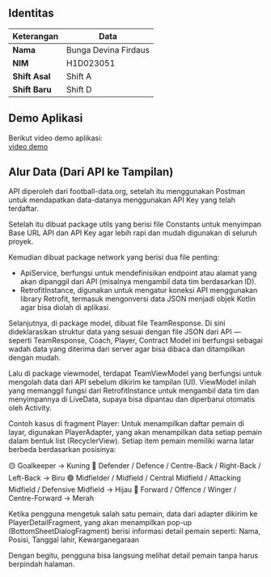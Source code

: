 ## Identitas
| Keterangan | Data |
|-------------|------|
| **Nama** | Bunga Devina Firdaus |
| **NIM** | H1D023051 |
| **Shift Asal** | Shift A |
| **Shift Baru** | Shift D |

## Demo Aplikasi
Berikut video demo aplikasi:  
[video demo](https://github.com/user-attachments/assets/3f2d6e8b-9a12-4559-9e87-e4fcc3ca9040)

## Alur Data (Dari API ke Tampilan)
API diperoleh dari football-data.org, setelah itu menggunakan Postman untuk mendapatkan data-datanya menggunakan API Key yang telah terdaftar.

Setelah itu dibuat package utils yang berisi file Constants untuk menyimpan Base URL API dan API Key agar lebih rapi dan mudah digunakan di seluruh proyek.

Kemudian dibuat package network yang berisi dua file penting:
- ApiService, berfungsi untuk mendefinisikan endpoint atau alamat yang akan dipanggil dari API (misalnya mengambil data tim berdasarkan ID).
- RetrofitInstance, digunakan untuk mengatur koneksi API menggunakan library Retrofit, termasuk mengonversi data JSON menjadi objek Kotlin agar bisa diolah di aplikasi.

Selanjutnya, di package model, dibuat file TeamResponse.
Di sini dideklarasikan struktur data yang sesuai dengan file JSON dari API — seperti TeamResponse, Coach, Player, Contract
Model ini berfungsi sebagai wadah data yang diterima dari server agar bisa dibaca dan ditampilkan dengan mudah.

Lalu di package viewmodel, terdapat TeamViewModel yang berfungsi untuk mengolah data dari API sebelum dikirim ke tampilan (UI).
ViewModel inilah yang memanggil fungsi dari RetrofitInstance untuk mengambil data tim dan menyimpannya di LiveData, supaya bisa dipantau dan diperbarui otomatis oleh Activity.

Contoh kasus di fragment Player:
Untuk menampilkan daftar pemain di layar, digunakan PlayerAdapter, yang akan menampilkan data setiap pemain dalam bentuk list (RecyclerView).
Setiap item pemain memiliki warna latar berbeda berdasarkan posisinya:

🟡 Goalkeeper → Kuning
🔵 Defender / Defence / Centre-Back / Right-Back / Left-Back → Biru
🟢 Midfielder / Midfield / Central Midfield / Attacking Midfield / Defensive Midfield → Hijau
🔴 Forward / Offence / Winger / Centre-Forward → Merah

Ketika pengguna mengetuk salah satu pemain, data dari adapter dikirim ke PlayerDetailFragment, yang akan menampilkan pop-up (BottomSheetDialogFragment) berisi informasi detail pemain seperti:
Nama, Posisi, Tanggal lahir, Kewarganegaraan

Dengan begitu, pengguna bisa langsung melihat detail pemain tanpa harus berpindah halaman.
